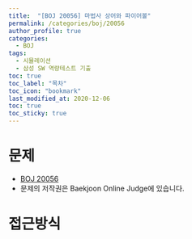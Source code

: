 ```yaml
---
title:  "[BOJ 20056] 마법사 상어와 파이어볼"
permalink: /categories/boj/20056
author_profile: true
categories:
  - BOJ
tags:
  - 시뮬레이션
  - 삼성 SW 역량테스트 기출
toc: true
toc_label: "목차"
toc_icon: "bookmark"
last_modified_at: 2020-12-06
toc: true
toc_sticky: true
---
```


# 문제

- [BOJ 20056](https://www.acmicpc.net/problem/20056)
- 문제의 저작권은 Baekjoon Online Judge에 있습니다.

# 접근방식
